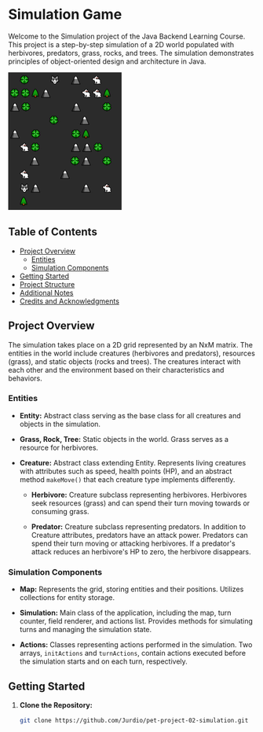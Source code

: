 # Simulation Game

Welcome to the Simulation project of the Java Backend Learning Course. This project is a step-by-step simulation of a 2D world populated with herbivores, predators, grass, rocks, and trees. The simulation demonstrates principles of object-oriented design and architecture in Java.

![](2.png)



## Table of Contents
- [Project Overview](#project-overview)
    - [Entities](#entities)
    - [Simulation Components](#simulation-components)
- [Getting Started](#getting-started)
- [Project Structure](#project-structure)
- [Additional Notes](#additional-notes)
- [Credits and Acknowledgments](#credits-and-acknowledgments)

## Project Overview

The simulation takes place on a 2D grid represented by an NxM matrix. The entities in the world include creatures (herbivores and predators), resources (grass), and static objects (rocks and trees). The creatures interact with each other and the environment based on their characteristics and behaviors.

### Entities

- **Entity:** Abstract class serving as the base class for all creatures and objects in the simulation.

- **Grass, Rock, Tree:** Static objects in the world. Grass serves as a resource for herbivores.

- **Creature:** Abstract class extending Entity. Represents living creatures with attributes such as speed, health points (HP), and an abstract method `makeMove()` that each creature type implements differently.

    - **Herbivore:** Creature subclass representing herbivores. Herbivores seek resources (grass) and can spend their turn moving towards or consuming grass.

    - **Predator:** Creature subclass representing predators. In addition to Creature attributes, predators have an attack power. Predators can spend their turn moving or attacking herbivores. If a predator's attack reduces an herbivore's HP to zero, the herbivore disappears.

### Simulation Components

- **Map:** Represents the grid, storing entities and their positions. Utilizes collections for entity storage.

- **Simulation:** Main class of the application, including the map, turn counter, field renderer, and actions list. Provides methods for simulating turns and managing the simulation state.

- **Actions:** Classes representing actions performed in the simulation. Two arrays, `initActions` and `turnActions`, contain actions executed before the simulation starts and on each turn, respectively.

## Getting Started

1. **Clone the Repository:**
   ```bash
   git clone https://github.com/Jurdio/pet-project-02-simulation.git
